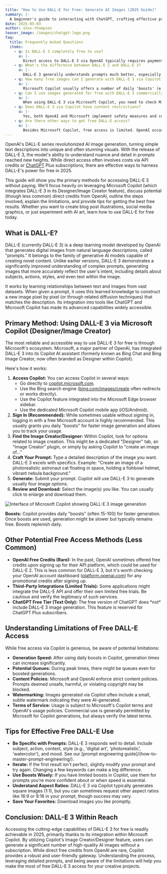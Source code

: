 ```yaml
---
title: "How to Use DALL-E for Free: Generate AI Images (2025 Guide)"
summary: |-
  A beginner's guide to interacting with ChatGPT, crafting effective prompts, and understanding its capabilities.
date: 2025-05-03
author: alex-thompson
teaser_image: /images/chatgpt-logo.png
faq:
  title: Frequently Asked Questions
  items:
    - q: Is DALL-E 3 completely free to use?
      a: |-
        Direct access to DALL-E 3 via OpenAI typically requires payment (API credits or ChatGPT Plus). However, you can use DALL-E 3's capabilities for free through integrations like Microsoft Copilot (formerly Bing Image Creator) which offers free generations, often with 'boosts' for faster creation.
    - q: What's the difference between DALL-E 2 and DALL-E 3?
      a: |-
        DALL-E 3 generally understands prompts much better, especially complex ones with more detail and nuance. It produces more coherent, higher-quality images and is better at rendering text within images compared to DALL-E 2.
    - q: How many free images can I generate with DALL-E 3 via Copilot?
      a: |-
        Microsoft Copilot usually offers a number of daily 'boosts' (e.g., 15-100 depending on account status) for faster generation. Once boosts run out, generation may become slower, but often remains free. Check the Copilot interface for your current boost count.
    - q: Can I use images generated for free with DALL-E 3 commercially?
      a: |-
        When using DALL-E 3 via Microsoft Copilot, you need to check Microsoft's specific terms of service for Image Creator/Designer. Generally, Microsoft allows commercial use of images created with it, provided you follow their content policies. Direct OpenAI usage terms might differ. Always verify the latest terms.
    - q: Does DALL-E 3 via Copilot have content restrictions?
      a: |-
        Yes, both OpenAI and Microsoft implement safety measures and content policies that restrict the generation of harmful, misleading, explicit, or infringing content. Prompts violating these policies will be blocked.
    - q: Are there other ways to get free DALL-E access?
      a: |-
        Besides Microsoft Copilot, free access is limited. OpenAI occasionally offered free credits for DALL-E 2 in the past, but this is less common now for DALL-E 3. Some third-party apps might integrate the API with limited free trials, but Copilot is the most reliable free route for DALL-E 3.
---
```

OpenAI's DALL-E series revolutionized AI image generation, turning simple text descriptions into unique and often stunning visuals. With the release of DALL-E 3, the model's ability to understand nuance and detail in prompts reached new heights. While direct access often involves costs via API credits or [ChatGPT](how-to-use-chatgpt-for-free.html) Plus subscriptions, there are effective ways to harness DALL-E's power for free in 2025.

This guide will show you the primary methods for accessing DALL-E 3 without paying. We'll focus heavily on leveraging Microsoft Copilot (which integrates DALL-E 3 in its Designer/Image Creator feature), discuss potential (though less common) direct credits from OpenAI, outline the steps involved, explain the limitations, and provide tips for getting the best free results. Whether you want to create blog post illustrations, social media graphics, or just experiment with AI art, learn how to use DALL-E for free today.

## What is DALL-E?

DALL-E (currently DALL-E 3) is a deep learning model developed by OpenAI that generates digital images from natural language descriptions, called "prompts." It belongs to the family of generative AI models capable of creating novel content. Unlike earlier versions, DALL-E 3 demonstrates a significantly improved understanding of complex prompts, generating images that more accurately reflect the user's intent, including details about subjects, actions, styles, and even text within the image.

It works by learning relationships between text and images from vast datasets. When given a prompt, it uses this learned knowledge to construct a new image pixel by pixel (or through related diffusion techniques) that matches the description. Its integration into tools like ChatGPT and Microsoft Copilot has made its advanced capabilities widely accessible.

## Primary Method: Using DALL-E 3 via Microsoft Copilot (Designer/Image Creator)

The most reliable and accessible way to use DALL-E 3 for free is through Microsoft's ecosystem. Microsoft, a major partner of OpenAI, has integrated DALL-E 3 into its Copilot AI assistant (formerly known as Bing Chat and Bing Image Creator, now often branded as Designer within Copilot).

Here's how it works:

1.  **Access Copilot:** You can access Copilot in several ways:
    *   Go directly to [copilot.microsoft.com](https://copilot.microsoft.com/).
    *   Use the Bing search engine ([bing.com/images/create](https://www.bing.com/images/create) often redirects or works directly).
    *   Use the Copilot feature integrated into the Microsoft Edge browser sidebar.
    *   Use the dedicated Microsoft Copilot mobile app (iOS/Android).
2.  **Sign In (Recommended):** While sometimes usable without signing in, logging in with a free Microsoft account is highly recommended. This usually grants you daily "boosts" for faster image generation and allows you to track your usage.
3.  **Find the Image Creator/Designer:** Within Copilot, look for options related to image creation. This might be a dedicated "Designer" tab, an "Image Creator" plugin, or simply by asking Copilot to "create an image of..."
4.  **Craft Your Prompt:** Type a detailed description of the image you want. DALL-E 3 excels with specifics. Example: "Create an image of a photorealistic astronaut cat floating in space, holding a fishbowl helmet, vibrant nebula background."
5.  **Generate:** Submit your prompt. Copilot will use DALL-E 3 to generate usually four image options.
6.  **Review and Download:** Select the image(s) you like. You can usually click to enlarge and download them.

![Interface of Microsoft Copilot showing DALL-E 3 image generation](/images/dalle-copilot-interface.png)

<div class="callout callout-info">
    <strong>Boosts:</strong> Copilot provides daily "boosts" (often 15-100) for faster generation. Once boosts are used, generation might be slower but typically remains free. Boosts replenish daily.
</div>

## Other Potential Free Access Methods (Less Common)

*   **OpenAI Free Credits (Rare):** In the past, OpenAI sometimes offered free credits upon signing up for their API platform, which could be used for DALL-E 2. This is less common for DALL-E 3, but it's worth checking your OpenAI account dashboard ([platform.openai.com](https://platform.openai.com/)) for any promotional credits after signing up.
*   **Third-Party Integrations (Limited Trials):** Some applications might integrate the DALL-E API and offer their own limited free trials. Be cautious and verify the legitimacy of such services.
*   **ChatGPT Free Tier (Text Only):** The free version of ChatGPT does \*not\* include DALL-E 3 image generation. This feature is reserved for ChatGPT Plus subscribers.

## Understanding Limitations of Free DALL-E Access

While free access via Copilot is generous, be aware of potential limitations:

*   **Generation Speed:** After using daily boosts in Copilot, generation times can increase significantly.
*   **Potential Queues:** During peak times, there might be queues even for boosted generations.
*   **Content Policies:** Microsoft and OpenAI enforce strict content policies. Prompts deemed unsafe, harmful, or violating copyright may be blocked.
*   **Watermarking:** Images generated via Copilot often include a small, subtle watermark indicating they were AI-generated.
*   **Terms of Service:** Usage is subject to Microsoft's Copilot terms and OpenAI's usage policies. Commercial use is generally permitted by Microsoft for Copilot generations, but always verify the latest terms.

## Tips for Effective Free DALL-E Use

*   **Be Specific with Prompts:** DALL-E 3 responds well to detail. Include subject, action, context, style (e.g., 'digital art', 'photorealistic', 'watercolor'), and mood. See our [prompt engineering guide]/(how-to-master-prompt-engineering/).
*   **Iterate:** If the first result isn't perfect, slightly modify your prompt and try again. Changing a few keywords can make a big difference.
*   **Use Boosts Wisely:** If you have limited boosts in Copilot, use them for prompts you're more confident about or when speed is essential.
*   **Understand Aspect Ratios:** DALL-E 3 via Copilot typically generates square images (1:1), but you can sometimes request other aspect ratios like 16:9 or 9:16 in your prompt, though success may vary.
*   **Save Your Favorites:** Download images you like promptly.

## Conclusion: DALL-E 3 Within Reach

Accessing the cutting-edge capabilities of DALL-E 3 for free is readily achievable in 2025, primarily thanks to its integration within Microsoft Copilot. By utilizing Copilot's Image Creator/Designer feature, users can generate a significant number of high-quality AI images without a subscription. While direct free credits from OpenAI are rare, Copilot provides a robust and user-friendly gateway. Understanding the process, leveraging detailed prompts, and being aware of the limitations will help you make the most of free DALL-E 3 access for your creative projects.
